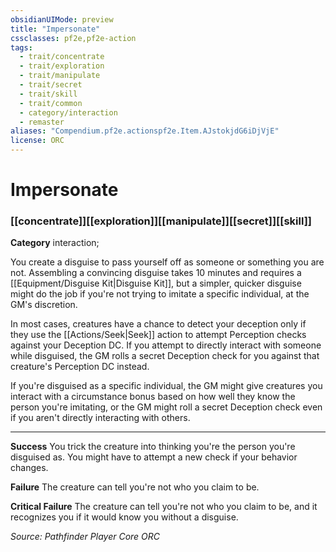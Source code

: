 ```yaml
---
obsidianUIMode: preview
title: "Impersonate"
cssclasses: pf2e,pf2e-action
tags:
  - trait/concentrate
  - trait/exploration
  - trait/manipulate
  - trait/secret
  - trait/skill
  - trait/common
  - category/interaction
  - remaster
aliases: "Compendium.pf2e.actionspf2e.Item.AJstokjdG6iDjVjE"
license: ORC
---
```

# Impersonate

### [[concentrate]][[exploration]][[manipulate]][[secret]][[skill]]

**Category** interaction; 




You create a disguise to pass yourself off as someone or something you are not. Assembling a convincing disguise takes 10 minutes and requires a [[Equipment/Disguise Kit|Disguise Kit]], but a simpler, quicker disguise might do the job if you're not trying to imitate a specific individual, at the GM's discretion.

In most cases, creatures have a chance to detect your deception only if they use the [[Actions/Seek|Seek]] action to attempt Perception checks against your Deception DC. If you attempt to directly interact with someone while disguised, the GM rolls a secret Deception check for you against that creature's Perception DC instead.

If you're disguised as a specific individual, the GM might give creatures you interact with a circumstance bonus based on how well they know the person you're imitating, or the GM might roll a secret Deception check even if you aren't directly interacting with others.

* * *

**Success** You trick the creature into thinking you're the person you're disguised as. You might have to attempt a new check if your behavior changes.

**Failure** The creature can tell you're not who you claim to be.

**Critical Failure** The creature can tell you're not who you claim to be, and it recognizes you if it would know you without a disguise.

*Source: Pathfinder Player Core*
*ORC*